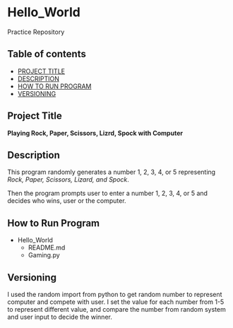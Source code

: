 # Hello_World
Practice Repository


## Table of contents

- [PROJECT TITLE](#Project-Title)
- [DESCRIPTION](#Description)
- [HOW TO RUN PROGRAM](#How-to-run-program)
- [VERSIONING](#versioning)

## Project Title

**Playing Rock, Paper, Scissors, Lizrd, Spock with Computer**

## Description

This program randomly generates a number 1, 2, 3, 4, or 5 representing *Rock, Paper, Scissors, Lizard, and Spock*.
>
Then the program prompts user to enter a number 1, 2, 3, 4, or 5 and decides who wins, user or the computer.

## How to Run Program 

- Hello_World
  - README.md
  - Gaming.py


## Versioning

I used the random import from python to get random number to represent computer and compete with user. I set the value for each number from 1-5 to represent different value, and compare the number from random system and user input to decide the winner. 

